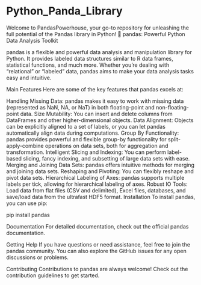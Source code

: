 # Python_Panda_Library
Welcome to PandasPowerhouse, your go-to repository for unleashing the full potential of the Pandas library in Python! 🐼
pandas: Powerful Python Data Analysis Toolkit


pandas is a flexible and powerful data analysis and manipulation library for Python. It provides labeled data structures similar to R data frames, statistical functions, and much more. Whether you’re dealing with “relational” or “labeled” data, pandas aims to make your data analysis tasks easy and intuitive.

Main Features
Here are some of the key features that pandas excels at:

Handling Missing Data: pandas makes it easy to work with missing data (represented as NaN, NA, or NaT) in both floating-point and non-floating-point data.
Size Mutability: You can insert and delete columns from DataFrames and other higher-dimensional objects.
Data Alignment: Objects can be explicitly aligned to a set of labels, or you can let pandas automatically align data during computations.
Group By Functionality: pandas provides powerful and flexible group-by functionality for split-apply-combine operations on data sets, both for aggregation and transformation.
Intelligent Slicing and Indexing: You can perform label-based slicing, fancy indexing, and subsetting of large data sets with ease.
Merging and Joining Data Sets: pandas offers intuitive methods for merging and joining data sets.
Reshaping and Pivoting: You can flexibly reshape and pivot data sets.
Hierarchical Labeling of Axes: pandas supports multiple labels per tick, allowing for hierarchical labeling of axes.
Robust IO Tools: Load data from flat files (CSV and delimited), Excel files, databases, and save/load data from the ultrafast HDF5 format.
Installation
To install pandas, you can use pip:

pip install pandas

Documentation
For detailed documentation, check out the official pandas documentation.

Getting Help
If you have questions or need assistance, feel free to join the pandas community. You can also explore the GitHub issues for any open discussions or problems.

Contributing
Contributions to pandas are always welcome! Check out the contribution guidelines to get started.


